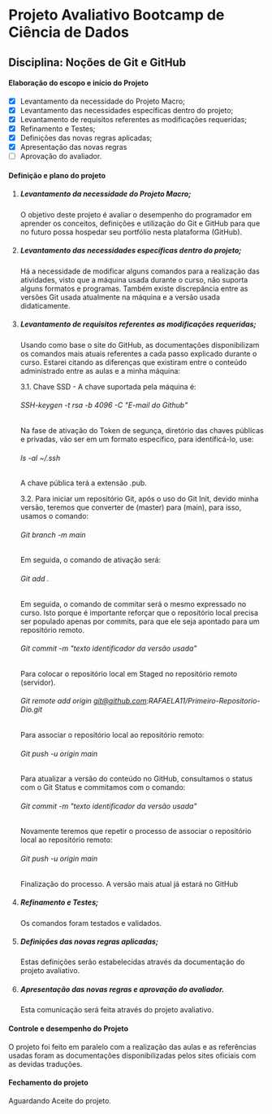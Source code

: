 # Projeto Avaliativo Bootcamp de Ciência de Dados



## Disciplina: Noções de Git e GitHub



#### Elaboração do escopo e início do Projeto

- [x] Levantamento da necessidade do Projeto Macro;
- [x] Levantamento das necessidades específicas dentro do projeto;
- [x] Levantamento de requisitos referentes as modificações requeridas;
- [x] Refinamento e Testes;
- [x] Definições das novas regras aplicadas;
- [x] Apresentação das novas regras 
- [ ] Aprovação do avaliador.

#### Definição e plano do projeto

1. ##### Levantamento da necessidade do Projeto Macro;

   O objetivo deste projeto é avaliar o desempenho do programador em aprender os conceitos, definições e utilização do Git e GitHub para que no futuro possa hospedar seu portfólio nesta plataforma (GitHub).

2. ##### Levantamento das necessidades específicas dentro do projeto;

   Há a necessidade de modificar alguns comandos para a realização das atividades, visto que a máquina usada durante o curso, não suporta alguns formatos e programas. Também existe discrepância entre as versões Git usada atualmente na máquina e a versão usada didaticamente.

3. ##### Levantamento de requisitos referentes as modificações requeridas;

   Usando como base o site do GitHub, as documentações disponibilizam os comandos mais atuais referentes a cada passo explicado durante o curso. Estarei citando as diferenças que existiram entre o conteúdo administrado entre as aulas e a minha máquina:

   

   3.1. Chave SSD - A chave suportada pela máquina é:

   ###### SSH-keygen -t rsa -b 4096 -C "E-mail do Github" 

   Na fase de ativação do Token de segunça, diretório das chaves públicas e privadas, vão ser em um formato específico, para identificá-lo, use:

   ###### ls -al ~/.ssh

   A chave pública terá a extensão .pub.

   

   3.2. Para iniciar um repositório Git, após o uso do Git Init, devido minha versão, teremos que converter de (master) para (main), para isso, usamos o comando:

   ###### Git branch -m main

   Em seguida, o comando de ativação será:

   ###### Git add .

   Em seguida, o comando de commitar será o mesmo expressado no curso. Isto porque é importante reforçar que o repositório local precisa ser populado apenas por commits, para que ele seja apontado para um repositório remoto.

   ###### Git commit -m "texto identificador da versão usada"

   Para colocar o repositório local em Staged no repositório remoto (servidor).

   ######  Git remote add origin git@github.com:RAFAELA11/Primeiro-Repositorio-Dio.git

   Para associar o repositório local ao repositório remoto:

   ###### Git push -u origin main

   Para atualizar a versão do conteúdo no GitHub, consultamos o status com o Git Status e commitamos com o comando:

   ###### Git commit -m "texto identificador da versão usada"

   Novamente teremos que repetir o processo de associar o repositório local ao repositório remoto:

   ###### Git push -u origin main

   Finalização do processo. A versão mais atual já estará no GitHub

4. ##### Refinamento e Testes;

   Os comandos foram testados e validados.

5. ##### Definições das novas regras aplicadas;

   Estas definições serão estabelecidas através da documentação do projeto avaliativo.

6. ##### Apresentação das novas regras e aprovação do avaliador.

   Esta comunicação será feita através do projeto avaliativo.

   

#### Controle e desempenho do Projeto

O projeto foi feito em paralelo com a realização das aulas e as referências usadas foram as documentações disponibilizadas pelos sites oficiais com as devidas traduções.

#### Fechamento do projeto

Aguardando Aceite do projeto.

